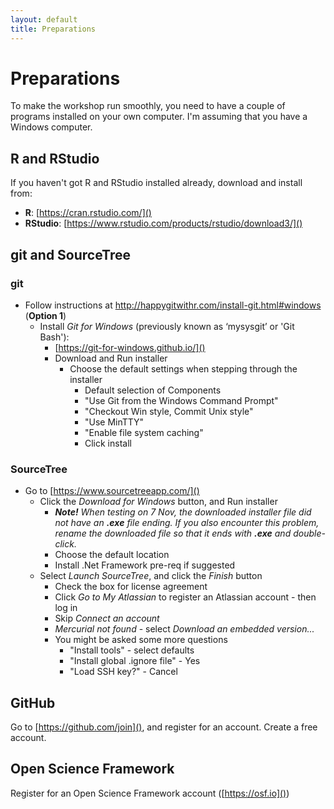 ```yaml
---
layout: default
title: Preparations
---
```


# Preparations

To make the workshop run smoothly, you need to have a couple of programs installed on your own computer. I'm assuming that you have a Windows computer.

## R and RStudio
If you haven't got R and RStudio installed already, download and install from:

* **R**: [https://cran.rstudio.com/]()
* **RStudio**: [https://www.rstudio.com/products/rstudio/download3/]()

## git and SourceTree

### git
* Follow instructions at http://happygitwithr.com/install-git.html#windows (**Option 1**)
  * Install _Git for Windows_ (previously known as ‘mysysgit’ or 'Git Bash'):
    * [https://git-for-windows.github.io/]()
    * Download and Run installer
      * Choose the default settings when stepping through the installer
        * Default selection of Components
        * "Use Git from the Windows Command Prompt"
        * "Checkout Win style, Commit Unix style"
        * "Use MinTTY"
        * "Enable file system caching"
        * Click install

### SourceTree
* Go to [https://www.sourcetreeapp.com/]()
  * Click the _Download for Windows_ button, and Run installer
    * _**Note!** When testing on 7 Nov, the downloaded installer file did not have an **.exe** file ending. If you also encounter this problem, rename the downloaded file so that it ends with **.exe** and double-click._
	* Choose the default location
	* Install .Net Framework pre-req if suggested
  * Select _Launch SourceTree_, and click the _Finish_ button
	  * Check the box for license agreement
    * Click _Go to My Atlassian_ to register an Atlassian account - then log in
    * Skip _Connect an account_
    * _Mercurial not found_ - select _Download an embedded version..._
    * You might be asked some more questions
      * "Install tools" - select defaults
      * "Install global .ignore file" - Yes
      * "Load SSH key?" - Cancel

## GitHub
Go to [https://github.com/join](), and register for an account. Create a free account.

## Open Science Framework
Register for an Open Science Framework account ([https://osf.io]())
